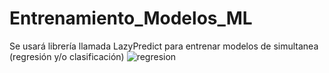 # Entrenamiento_Modelos_ML
Se usará librería llamada LazyPredict para  entrenar modelos de simultanea (regresión y/o clasificación)
![regresion](https://github.com/user-attachments/assets/438633e9-0dd0-469c-84ff-75141a638eaa)
